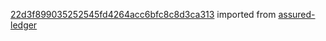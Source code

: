[22d3f899035252545fd4264acc6bfc8c8d3ca313](https://github.com/insolar/assured-ledger/commit/22d3f899035252545fd4264acc6bfc8c8d3ca313) imported from [assured-ledger](https://github.com/insolar/assured-ledger)
